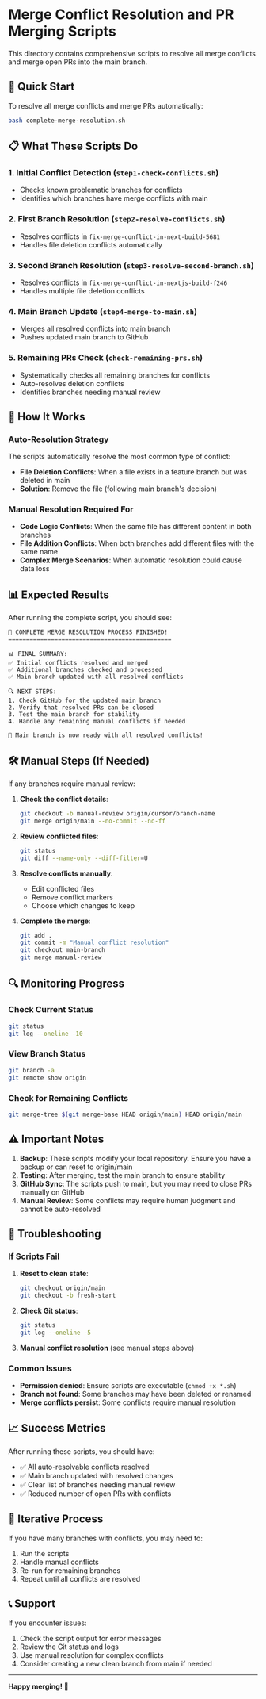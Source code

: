 # Merge Conflict Resolution and PR Merging Scripts

This directory contains comprehensive scripts to resolve all merge conflicts and merge open PRs into the main branch.

## 🚀 Quick Start

To resolve all merge conflicts and merge PRs automatically:

```bash
bash complete-merge-resolution.sh
```

## 📋 What These Scripts Do

### 1. **Initial Conflict Detection** (`step1-check-conflicts.sh`)
- Checks known problematic branches for conflicts
- Identifies which branches have merge conflicts with main

### 2. **First Branch Resolution** (`step2-resolve-conflicts.sh`)
- Resolves conflicts in `fix-merge-conflict-in-next-build-5681`
- Handles file deletion conflicts automatically

### 3. **Second Branch Resolution** (`step3-resolve-second-branch.sh`)
- Resolves conflicts in `fix-merge-conflict-in-nextjs-build-f246`
- Handles multiple file deletion conflicts

### 4. **Main Branch Update** (`step4-merge-to-main.sh`)
- Merges all resolved conflicts into main branch
- Pushes updated main branch to GitHub

### 5. **Remaining PRs Check** (`check-remaining-prs.sh`)
- Systematically checks all remaining branches for conflicts
- Auto-resolves deletion conflicts
- Identifies branches needing manual review

## 🔧 How It Works

### Auto-Resolution Strategy
The scripts automatically resolve the most common type of conflict:
- **File Deletion Conflicts**: When a file exists in a feature branch but was deleted in main
- **Solution**: Remove the file (following main branch's decision)

### Manual Resolution Required For
- **Code Logic Conflicts**: When the same file has different content in both branches
- **File Addition Conflicts**: When both branches add different files with the same name
- **Complex Merge Scenarios**: When automatic resolution could cause data loss

## 📊 Expected Results

After running the complete script, you should see:

```
🎉 COMPLETE MERGE RESOLUTION PROCESS FINISHED!
==============================================

📊 FINAL SUMMARY:
✅ Initial conflicts resolved and merged
✅ Additional branches checked and processed
✅ Main branch updated with all resolved conflicts

🔍 NEXT STEPS:
1. Check GitHub for the updated main branch
2. Verify that resolved PRs can be closed
3. Test the main branch for stability
4. Handle any remaining manual conflicts if needed

🚀 Main branch is now ready with all resolved conflicts!
```

## 🛠️ Manual Steps (If Needed)

If any branches require manual review:

1. **Check the conflict details**:
   ```bash
   git checkout -b manual-review origin/cursor/branch-name
   git merge origin/main --no-commit --no-ff
   ```

2. **Review conflicted files**:
   ```bash
   git status
   git diff --name-only --diff-filter=U
   ```

3. **Resolve conflicts manually**:
   - Edit conflicted files
   - Remove conflict markers
   - Choose which changes to keep

4. **Complete the merge**:
   ```bash
   git add .
   git commit -m "Manual conflict resolution"
   git checkout main-branch
   git merge manual-review
   ```

## 🔍 Monitoring Progress

### Check Current Status
```bash
git status
git log --oneline -10
```

### View Branch Status
```bash
git branch -a
git remote show origin
```

### Check for Remaining Conflicts
```bash
git merge-tree $(git merge-base HEAD origin/main) HEAD origin/main
```

## ⚠️ Important Notes

1. **Backup**: These scripts modify your local repository. Ensure you have a backup or can reset to origin/main
2. **Testing**: After merging, test the main branch to ensure stability
3. **GitHub Sync**: The scripts push to main, but you may need to close PRs manually on GitHub
4. **Manual Review**: Some conflicts may require human judgment and cannot be auto-resolved

## 🚨 Troubleshooting

### If Scripts Fail
1. **Reset to clean state**:
   ```bash
   git checkout origin/main
   git checkout -b fresh-start
   ```

2. **Check Git status**:
   ```bash
   git status
   git log --oneline -5
   ```

3. **Manual conflict resolution** (see manual steps above)

### Common Issues
- **Permission denied**: Ensure scripts are executable (`chmod +x *.sh`)
- **Branch not found**: Some branches may have been deleted or renamed
- **Merge conflicts persist**: Some conflicts require manual resolution

## 📈 Success Metrics

After running these scripts, you should have:
- ✅ All auto-resolvable conflicts resolved
- ✅ Main branch updated with resolved changes
- ✅ Clear list of branches needing manual review
- ✅ Reduced number of open PRs with conflicts

## 🔄 Iterative Process

If you have many branches with conflicts, you may need to:
1. Run the scripts
2. Handle manual conflicts
3. Re-run for remaining branches
4. Repeat until all conflicts are resolved

## 📞 Support

If you encounter issues:
1. Check the script output for error messages
2. Review the Git status and logs
3. Use manual resolution for complex conflicts
4. Consider creating a new clean branch from main if needed

---

**Happy merging! 🎉**